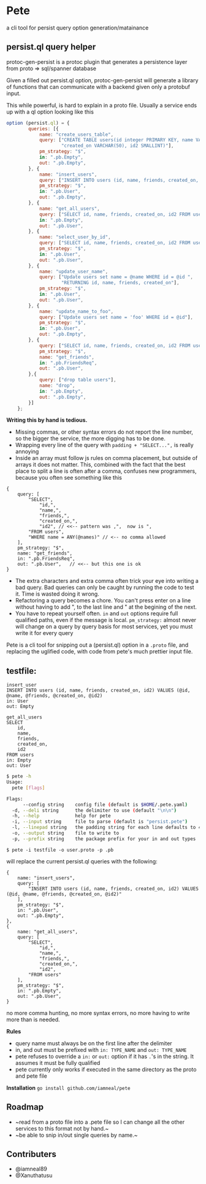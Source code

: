 # Pete
a cli tool for persist query option generation/matainance

## persist.ql query helper

protoc-gen-persist is a protoc plugin that generates a persistence layer from proto => sql/spanner database

Given a filled out persist.ql option, protoc-gen-persist will generate a library of functions that can communicate with a backend given only a protobuf input.



This while powerful, is hard to explain in a proto file.  Usually a service ends up with a ql option looking like this
```js
option (persist.ql) = {
        queries: [{
            name: "create_users_table",
            query: ["CREATE TABLE users(id integer PRIMARY KEY, name VARCHAR(50), friends BYTEA,",
                    "created_on VARCHAR(50), id2 SMALLINT)"],
            pm_strategy: "$",
            in: ".pb.Empty",
            out: ".pb.Empty",
        }, {
            name: "insert_users",
            query: ["INSERT INTO users (id, name, friends, created_on, id2) VALUES (@id, @name, @friends, @created_on, @id2)"],
            pm_strategy: "$",
            in: ".pb.User",
            out: ".pb.Empty",
        }, {
            name: "get_all_users",
            query: ["SELECT id, name, friends, created_on, id2 FROM users"],
            in: ".pb.Empty",
            out: ".pb.User",
        }, {
            name: "select_user_by_id",
            query: ["SELECT id, name, friends, created_on, id2 FROM users WHERE id = @id"],
            pm_strategy: "$",
            in: ".pb.User",
            out: ".pb.User",
        }, {
            name: "update_user_name",
            query: ["Update users set name = @name WHERE id = @id ",
                    "RETURNING id, name, friends, created_on"],
            pm_strategy: "$",
            in: ".pb.User",
            out: ".pb.User",
        }, {
            name: "update_name_to_foo",
            query: ["Update users set name = 'foo' WHERE id = @id"],
            pm_strategy: "$",
            in: ".pb.User",
            out: ".pb.Empty",
        }, {
            query: ["SELECT id, name, friends, created_on, id2 FROM users WHERE name = ANY(@names)"],
            pm_strategy: "$",
            name: "get_friends",
            in: ".pb.FriendsReq",
            out: ".pb.User",
        },{
            query: ["drop table users"],
            name: "drop",
            in: ".pb.Empty",
            out: ".pb.Empty",
        }]
    };
 ```

**Writing this by hand is tedious.**

-  Missing commas, or other syntax errors do not report the line number, so the bigger the service, the more
 digging has to be done.
- Wrapping every line of the query with `padding + "SELECT...",` is really annoying
- Inside an array must follow js rules on comma placement, but outside of arrays it does not matter.
    This, combined with the fact that the best place to split a line is often after a comma, confuses
    new programmers, because you often see something like this 
```
{
    query: [
        "SELECT",
            "id,", 
            "name,",
            "friends,",
            "created_on,",
            "id2", // <<-- pattern was ,",  now is ",
        "FROM users",
        "WHERE name = ANY(@names)" // <-- no comma allowed
    ],
    pm_strategy: "$",
    name: "get_friends",
    in: ".pb.FriendsReq",
    out: ".pb.User",   // <<-- but this one is ok
}
```
- The extra characters and extra comma often trick your eye into writing a bad query. Bad queries
    can only be caught by running the code to test it. Time is wasted doing it wrong.
- Refactoring a query becomes a chore.  You can't press enter on a line without having to add ", to the last line and "
    at the begining of the next.  
- You have to repeat yourself often. `in` and `out` options require full qualified paths, even if the message is local.
    `pm_strategy:` almost never will change on a query by query basis for most services, yet you must write it for every query



Pete is a cli tool for snipping out a (persist.ql) option in a `.proto` file, and replacing the uglified code, with code  from pete's much prettier input file.


## testfile:
```
insert_user
INSERT INTO users (id, name, friends, created_on, id2) VALUES (@id, @name, @friends, @created_on, @id2)
in: User
out: Empty

get_all_users
SELECT
    id,
    name,
    friends,
    created_on,
    id2
FROM users
in: Empty
out: User
```

```sh
$ pete -h
Usage:
  pete [flags]

Flags:
      --config string    config file (default is $HOME/.pete.yaml)
  -d, --deli string      the delimiter to use (default "\n\n")
  -h, --help             help for pete
  -i, --input string     file to parse (default is "persist.pete")
  -l, --linepad string   the padding string for each line defaults to 4 spaces (default "    ")
  -o, --output string    file to write to
  -p, --prefix string    the package prefix for your in and out types
  ```
`$ pete -i testfile -o user.proto -p .pb`

will replace the current persist.ql queries with the following:
```
{
    name: "insert_users",
    query: [
        "INSERT INTO users (id, name, friends, created_on, id2) VALUES (@id, @name, @friends, @created_on, @id2)"
    ],
    pm_strategy: "$",
    in: ".pb.User",
    out: ".pb.Empty",
},
{
    name: "get_all_users",
    query: [
        "SELECT",
            "id,",
            "name,",
            "friends,",
            "created_on,",
            "id2",
        "FROM users"
    ],
    pm_strategy: "$",
    in: ".pb.Empty",
    out: ".pb.User",
}
```

no more comma hunting, no more syntax errors, no more having to write more than is needed.

**Rules**
- query name must always be on the first line after the delimiter
- in, and out must be prefixed with `in: TYPE_NAME` and `out: TYPE_NAME`
- pete refuses to override a `in:` or `out:` option if it has `.`'s in the string. It assumes it must be
    fully qualified
- pete currently only works if executed in the same directory as the proto and pete file

**Installation**
`go install github.com/iamneal/pete`

## Roadmap
- ~read from a proto file into a .pete file so I can change all the other services to this format not by hand.~
- ~be able to snip in/out single queries by name.~

## Contributers
- @iamneal89
- @Xanuthatusu
